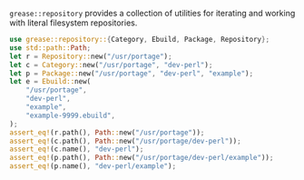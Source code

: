 `grease::repository` provides a collection of utilities for iterating and
working with literal filesystem repositories.

```rust
use grease::repository::{Category, Ebuild, Package, Repository};
use std::path::Path;
let r = Repository::new("/usr/portage");
let c = Category::new("/usr/portage", "dev-perl");
let p = Package::new("/usr/portage", "dev-perl", "example");
let e = Ebuild::new(
    "/usr/portage",
    "dev-perl",
    "example",
    "example-9999.ebuild",
);
assert_eq!(r.path(), Path::new("/usr/portage"));
assert_eq!(c.path(), Path::new("/usr/portage/dev-perl"));
assert_eq!(c.name(), "dev-perl");
assert_eq!(p.path(), Path::new("/usr/portage/dev-perl/example"));
assert_eq!(p.name(), "dev-perl/example");
```
